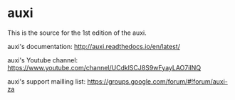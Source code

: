 # auxi

This is the source for the 1st edition of the auxi.

auxi's documentation:
http://auxi.readthedocs.io/en/latest/

auxi's Youtube channel:
https://www.youtube.com/channel/UCdklSCJ8S9wFyayLAO7iINQ

auxi's support mailling list:
https://groups.google.com/forum/#!forum/auxi-za